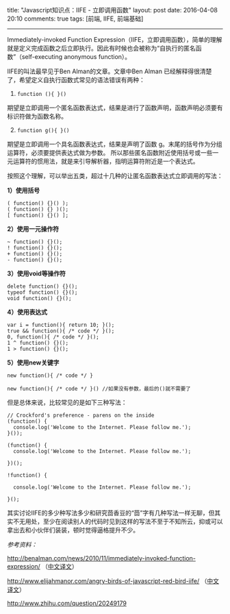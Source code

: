 title: "Javascript知识点：IIFE - 立即调用函数"
layout: post
date: 2016-04-08 20:10
comments: true
tags: [前端, IIFE, 前端基础]

---

Immediately-invoked Function Expression（IIFE，立即调用函数），简单的理解就是定义完成函数之后立即执行。因此有时候也会被称为“自执行的匿名函数”（self-executing anonymous function）。

IIFE的叫法最早见于Ben Alman的文章。文章中Ben Alman 已经解释得很清楚了，希望定义自执行函数式常见的语法错误有两种：

1) `function (){ }()`

期望是立即调用一个匿名函数表达式，结果是进行了函数声明，函数声明必须要有标识符做为函数名称。

2) `function g(){ }()`

期望是立即调用一个具名函数表达式，结果是声明了函数 g。末尾的括号作为分组运算符，必须要提供表达式做为参数。
所以那些匿名函数附近使用括号或一些一元运算符的惯用法，就是来引导解析器，指明运算符附近是一个表达式。

按照这个理解，可以举出五类，超过十几种的让匿名函数表达式立即调用的写法：

**1）使用括号**

    ( function() {}() );
    ( function() {} )();
    [ function() {}() ];

**2）使用一元操作符**

    ~ function() {}();
    ! function() {}();
    + function() {}();
    - function() {}();

**3）使用void等操作符**

    delete function() {}();
    typeof function() {}();
    void function() {}();

**4）使用表达式**

    var i = function(){ return 10; }();
    true && function(){ /* code */ }();
    0, function(){ /* code */ }();
    1 ^ function() {}();
    1 > function() {}();

**5）使用new关键字**

    new function(){ /* code */ }
    
    new function(){ /* code */ }() //如果没有参数，最后的()就不需要了

<!-- more -->

但是总体来说，比较常见的是如下三种写法：


    // Crockford's preference - parens on the inside
    (function() {
      console.log('Welcome to the Internet. Please follow me.');
    }()); 

    (function() {
      console.log('Welcome to the Internet. Please follow me.'); 
    
    })(); 

    !function() {
    
      console.log('Welcome to the Internet. Please follow me.'); 
    
    }(); 

其实讨论IIFE的多少种写法多少和研究茴香豆的“茴”字有几种写法一样无聊，但其实不无用处，至少在阅读别人的代码时见到这样的写法不至于不知所云，抑或可以拿出去和小伙伴们装装，顿时觉得逼格提升不少。

*参考资料：*

http://benalman.com/news/2010/11/immediately-invoked-function-expression/
（[中文译文](http://www.cnblogs.com/TomXu/archive/2011/12/31/2289423.html)）

http://www.elijahmanor.com/angry-birds-of-javascript-red-bird-iife/
（[中文译文](http://nuysoft.com/2013/04/15/angry-birds-of-javascript-red-bird-iife/Immediately-invoked%20Function%20Expression)）

http://www.zhihu.com/question/20249179
